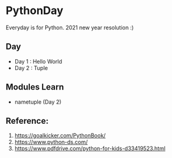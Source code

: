 # PythonDay

Everyday is for Python. 2021 new year resolution :)

## Day
* Day 1 : Hello World
* Day 2 : Tuple

## Modules Learn
* nametuple (Day 2)

## Reference:

1. https://goalkicker.com/PythonBook/
2. https://www.python-ds.com/
3. https://www.pdfdrive.com/python-for-kids-d33419523.html

